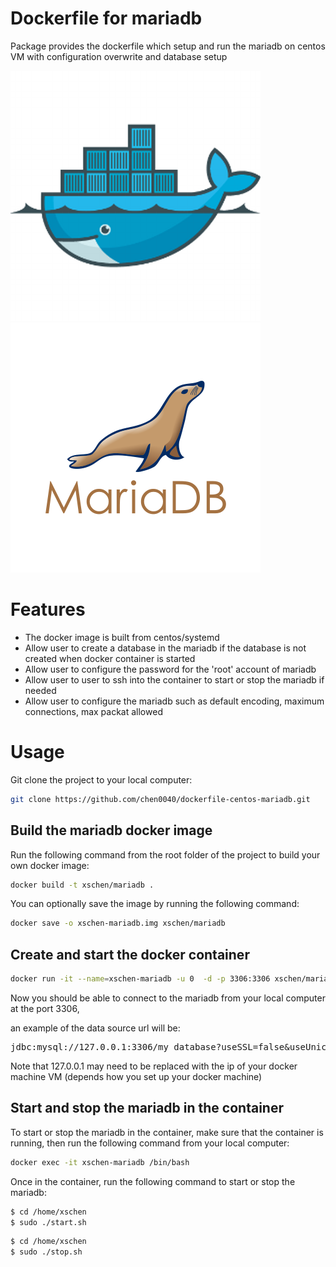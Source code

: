 # Dockerfile for mariadb

Package provides the dockerfile which setup and run the mariadb on centos VM with configuration overwrite and database setup

![Docker Project logo](docker.png) ![Mariadb Project logo](mariadb.png)

# Features

* The docker image is built from centos/systemd 
* Allow user to create a database in the mariadb if the database is not created when docker container is started
* Allow user to configure the password for the 'root' account of mariadb
* Allow user to user to ssh into the container to start or stop the mariadb if needed
* Allow user to configure the mariadb such as default encoding, maximum connections, max packat allowed

# Usage

Git clone the project to your local computer:

```bash
git clone https://github.com/chen0040/dockerfile-centos-mariadb.git
```

## Build the mariadb docker image

Run the following command from the root folder of the project to build your own docker image:

```bash
docker build -t xschen/mariadb .
```

You can optionally save the image by running the following command:

```bash
docker save -o xschen-mariadb.img xschen/mariadb
```

## Create and start the docker container

```bash
docker run -it --name=xschen-mariadb -u 0  -d -p 3306:3306 xschen/mariadb
```

Now you should be able to connect to the mariadb from your local computer at the port 3306, 
 
an example of the data source url will be:

<pre>
jdbc:mysql://127.0.0.1:3306/my_database?useSSL=false&useUnicode=yes&characterEncoding=UTF-8
</pre>

Note that 127.0.0.1 may need to be replaced with the ip of your docker machine VM (depends how you set up your docker machine)

## Start and stop the mariadb in the container

To start or stop the mariadb in the container, make sure that the container is running, then run the following command from your local computer:

```bash
docker exec -it xschen-mariadb /bin/bash
```

Once in the container, run the following command to start or stop the mariadb:

```bash
$ cd /home/xschen
$ sudo ./start.sh
```

```bash
$ cd /home/xschen
$ sudo ./stop.sh
```






